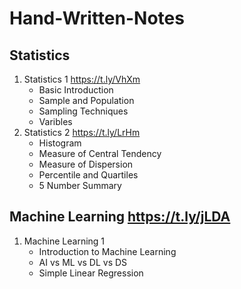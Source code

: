 # Hand-Written-Notes

## Statistics 
1. Statistics 1 https://t.ly/VhXm
   - Basic Introduction
   - Sample and Population
   - Sampling Techniques
   - Varibles
2. Statistics 2 https://t.ly/LrHm
   - Histogram
   - Measure of Central Tendency
   - Measure of Dispersion
   - Percentile and Quartiles
   - 5 Number Summary

## Machine Learning https://t.ly/jLDA
1. Machine Learning 1
   - Introduction to Machine Learning
   - AI vs ML vs DL vs DS
   - Simple Linear Regression

